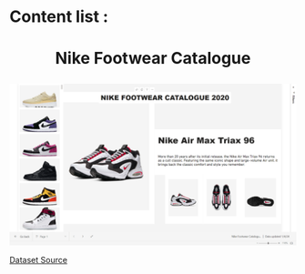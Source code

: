 
# <p>Content list :</p>

# <p align="center">Nike Footwear Catalogue</p>

<img src="https://github.com/Alarick-Alfikry/Power-BI-Visualization/blob/main/NIke%20Footwear%20Catalogue/Visual%20Preview.png" />

[Dataset Source](https://data.world/data-hut/product-data-from-nike)
